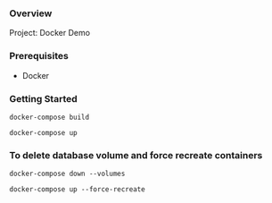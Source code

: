 ### Overview
Project: Docker Demo

### Prerequisites
- Docker

### Getting Started
``docker-compose build``

``docker-compose up``

### To delete database volume and force recreate containers 
``docker-compose down --volumes``

``docker-compose up --force-recreate``
